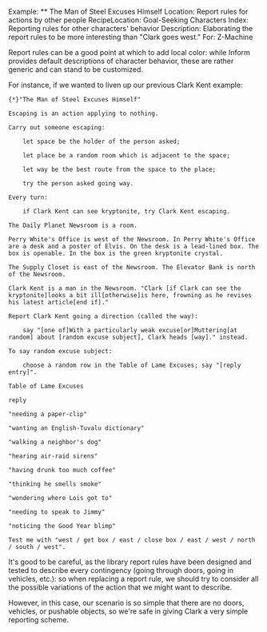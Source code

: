 Example: ** The Man of Steel Excuses Himself
Location: Report rules for actions by other people
RecipeLocation: Goal-Seeking Characters
Index: Reporting rules for other characters' behavior
Description: Elaborating the report rules to be more interesting than "Clark goes west."
For: Z-Machine

  
Report rules can be a good point at which to add local color: while Inform provides default descriptions of character behavior, these are rather generic and can stand to be customized.

  
For instance, if we wanted to liven up our previous Clark Kent example:

  

``` inform7
{*}"The Man of Steel Excuses Himself"

Escaping is an action applying to nothing.

Carry out someone escaping:

	let space be the holder of the person asked;

	let place be a random room which is adjacent to the space;

	let way be the best route from the space to the place;

	try the person asked going way.

Every turn:

	if Clark Kent can see kryptonite, try Clark Kent escaping.

The Daily Planet Newsroom is a room.

Perry White's Office is west of the Newsroom. In Perry White's Office are a desk and a poster of Elvis. On the desk is a lead-lined box. The box is openable. In the box is the green kryptonite crystal.

The Supply Closet is east of the Newsroom. The Elevator Bank is north of the Newsroom.

Clark Kent is a man in the Newsroom. "Clark [if Clark can see the kryptonite]looks a bit ill[otherwise]is here, frowning as he revises his latest article[end if]."

Report Clark Kent going a direction (called the way):

	say "[one of]With a particularly weak excuse[or]Muttering[at random] about [random excuse subject], Clark heads [way]." instead.

To say random excuse subject:

	choose a random row in the Table of Lame Excuses; say "[reply entry]".

Table of Lame Excuses

reply

"needing a paper-clip"

"wanting an English-Tuvalu dictionary"

"walking a neighbor's dog"

"hearing air-raid sirens"

"having drunk too much coffee"

"thinking he smells smoke"

"wondering where Lois got to"

"needing to speak to Jimmy"

"noticing the Good Year blimp"

Test me with "west / get box / east / close box / east / west / north / south / west".
```

  
It's good to be careful, as the library report rules have been designed and tested to describe every contingency (going through doors, going in vehicles, etc.): so when replacing a report rule, we should try to consider all the possible variations of the action that we might want to describe.

  
However, in this case, our scenario is so simple that there are no doors, vehicles, or pushable objects, so we're safe in giving Clark a very simple reporting scheme.

